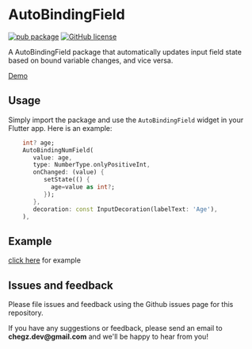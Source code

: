 
# AutoBindingField

[![pub package](https://img.shields.io/pub/v/like_button.svg)](https://pub.dartlang.org/packages/like_button) [![GitHub license](https://img.shields.io/github/license/fluttercandies/like_button)](https://github.com/fluttercandies/like_button/blob/master/LICENSE)

A AutoBindingField package that automatically updates input field state based on bound variable changes, and vice versa.

[Demo](https://github.com/ChegzDev/auto_binding_field/blob/master/example/lib/main.dart)




## Usage

Simply import the package and use the `AutoBindingField` widget in your Flutter app. Here is an example:

```dart    
    int? age;
    AutoBindingNumField(
       value: age,
       type: NumberType.onlyPositiveInt,
       onChanged: (value) {
          setState(() {
            age=value as int?;
          });
       },
       decoration: const InputDecoration(labelText: 'Age'),
    ),
```  

## Example

[click here](https://github.com/ChegzDev/gradient_elevated_button/blob/master/example/lib/main.dart) for example


## Issues and feedback

Please file issues and feedback using the Github issues page for this repository.

If you have any suggestions or feedback, please send an email to __chegz.dev@gmail.com__ and we'll be happy to hear from you!